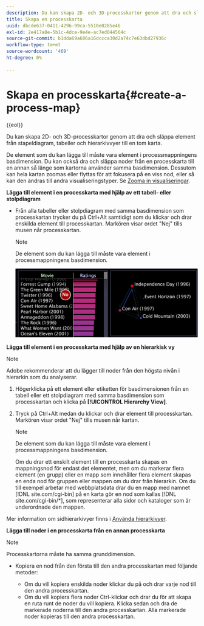 ```yaml
---
description: Du kan skapa 2D- och 3D-processkartor genom att dra och släppa element från stapeldiagram, tabeller och hierarkivvyer till en tom karta.
title: Skapa en processkarta
uuid: dbcde637-0411-4296-99ca-5510e0285e4b
exl-id: 2e417a8e-5b1c-4dce-9e4e-ac7ed044564c
source-git-commit: b1dda69a606a16dccca30d2a74c7e63dbd27936c
workflow-type: tm+mt
source-wordcount: '469'
ht-degree: 0%

---
```


# Skapa en processkarta{#create-a-process-map}

{{eol}}

Du kan skapa 2D- och 3D-processkartor genom att dra och släppa element från stapeldiagram, tabeller och hierarkivvyer till en tom karta.

De element som du kan lägga till måste vara element i processmappningens basdimension. Du kan också dra och släppa noder från en processkarta till en annan så länge som kartorna använder samma basdimension. Dessutom kan hela kartan zoomas eller flyttas för att fokusera på en viss nod, eller så kan den ändras till andra visualiseringstyper. Se [Zooma in visualiseringar](../../../../home/c-get-started/c-vis/c-zoom-vis.md#concept-7e33670bb5344f78a316f1a84cc20530).

**Lägga till element i en processkarta med hjälp av ett tabell- eller stolpdiagram**

* Från alla tabeller eller stolpdiagram med samma basdimension som processkartan trycker du på Ctrl+Alt samtidigt som du klickar och drar enskilda element till processkartan. Markören visar ordet &quot;Nej&quot; tills musen når processkartan.

   >[!NOTE]
   >
   >De element som du kan lägga till måste vara element i processmappningens basdimension.

   ![](assets/vis_2DProcessMap_addPages.png)

**Lägga till element i en processkarta med hjälp av en hierarkisk vy**

>[!NOTE]
>
>Adobe rekommenderar att du lägger till noder från den högsta nivån i hierarkin som du analyserar.

1. Högerklicka på ett element eller etiketten för basdimensionen från en tabell eller ett stolpdiagram med samma basdimension som processkartan och klicka på **[!UICONTROL Hierarchy View]**.
1. Tryck på Ctrl+Alt medan du klickar och drar element till processkartan. Markören visar ordet &quot;Nej&quot; tills musen når kartan.

   >[!NOTE]
   >
   >De element som du kan lägga till måste vara element i processmappningens basdimension.

   Om du drar ett enskilt element till en processkarta skapas en mappningsnod för endast det elementet, men om du markerar flera element (en grupp) eller en mapp som innehåller flera element skapas en enda nod för gruppen eller mappen om du drar från hierarkin. Om du till exempel arbetar med webbplatsdata drar du en mapp med namnet [!DNL site.com/cgi-bin] på en karta gör en nod som kallas [!DNL site.com/cgi-bin/*], som representerar alla sidor och kataloger som är underordnade den mappen.

Mer information om sidhierarkivyer finns i [Använda hierarkivyer](../../../../home/c-get-started/c-analysis-vis/c-tables/c-hier-vews.md#concept-b461183424a841eb94f8143a0eaf9bff).

**Lägga till noder i en processkarta från en annan processkarta**

>[!NOTE]
>
>Processkartorna måste ha samma grunddimension.

* Kopiera en nod från den första till den andra processkartan med följande metoder:

   * Om du vill kopiera enskilda noder klickar du på och drar varje nod till den andra processkartan.
   * Om du vill kopiera flera noder Ctrl-klickar och drar du för att skapa en ruta runt de noder du vill kopiera. Klicka sedan och dra de markerade noderna till den andra processkartan. Alla markerade noder kopieras till den andra processkartan.
